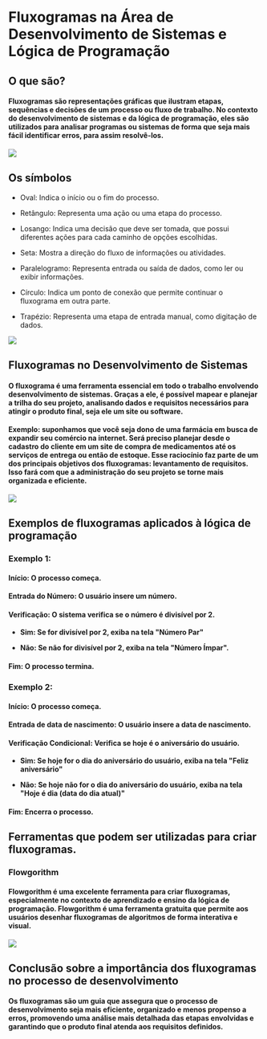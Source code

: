 # Fluxogramas na Área de Desenvolvimento de Sistemas e Lógica de Programação

## O que são?

#### Fluxogramas são representações gráficas que ilustram etapas, sequências e decisões de um processo ou fluxo de trabalho. No contexto do desenvolvimento de sistemas e da lógica de programação, eles são utilizados para analisar programas ou sistemas de forma que seja mais fácil identificar erros, para assim resolvê-los.
![](https://ferramentasdaqualidade.org/wp-content/uploads/2016/11/Capturar_2016_12_23_14_15_52_123.png)

## Os símbolos

- Oval: Indica o início ou o fim do processo.

- Retângulo: Representa uma ação ou uma etapa do processo.

- Losango: Indica uma decisão que deve ser tomada, que possui diferentes ações para cada caminho de opções escolhidas.

- Seta: Mostra a direção do fluxo de informações ou atividades.

- Paralelogramo: Representa entrada ou saída de dados, como ler ou exibir informações.

- Círculo: Indica um ponto de conexão que permite continuar o fluxograma em outra parte.

- Trapézio: Representa uma etapa de entrada manual, como digitação de dados.

![]([https://assets-site.staticpipefy.com/production/wp-content/uploads/2023/06/Workflow-Symbols-pt-2x-960x552.png](https://img.freepik.com/vetores-premium/simbolo-de-fluxograma-basico-com-significados-para-criar-o-fluxograma_518018-1576.jpg))

## Fluxogramas no Desenvolvimento de Sistemas

#### O fluxograma é uma ferramenta essencial em todo o trabalho envolvendo desenvolvimento de sistemas. Graças a ele, é possível mapear e planejar a trilha do seu projeto, analisando dados e requisitos necessários para atingir o produto final, seja ele um site ou software.

#### Exemplo: suponhamos que você seja dono de uma farmácia em busca de expandir seu comércio na internet. Será preciso planejar desde o cadastro do cliente em um site de compra de medicamentos até os serviços de entrega ou então de estoque. Esse raciocínio faz parte de um dos principais objetivos dos fluxogramas: levantamento de requisitos. Isso fará com que a administração do seu projeto se torne mais organizada e eficiente.
![](https://robsoncamargo.com.br/files/thumbs/blog_0462-mapeamento-de-processos-1-800x417.jpg?v=1639600178)

## Exemplos de fluxogramas aplicados à lógica de programação

### __Exemplo 1:__
#### Início: O processo começa.

#### Entrada do Número: O usuário insere um número.

#### Verificação: O sistema verifica se o número é divisível por 2.

- __Sim: Se for divisível por 2, exiba na tela "Número Par"__

- __Não: Se não for divisível por 2, exiba na tela "Número Ímpar".__

#### Fim: O processo termina.

### __Exemplo 2:__

#### Início: O processo começa.

#### Entrada de data de nascimento: O usuário insere a data de nascimento.

#### Verificação Condicional: Verifica se hoje é o aniversário do usuário.

- __Sim: Se hoje for o dia do aniversário do usuário, exiba na tela "Feliz aniversário"__

- __Não: Se hoje não for o dia do aniversário do usuário, exiba na tela "Hoje é dia (data do dia atual)"__

#### Fim: Encerra o processo.

## Ferramentas que podem ser utilizadas para criar fluxogramas.

### Flowgorithm
#### Flowgorithm é uma excelente ferramenta para criar fluxogramas, especialmente no contexto de aprendizado e ensino da lógica de programação. Flowgorithm é uma ferramenta gratuita que permite aos usuários desenhar fluxogramas de algoritmos de forma interativa e visual.

![](https://www.testingdocs.com/wp-content/uploads/flowgorithm-logo.png)

## Conclusão sobre a importância dos fluxogramas no processo de desenvolvimento

#### Os fluxogramas são um guia que assegura que o processo de desenvolvimento seja mais eficiente, organizado e menos propenso a erros, promovendo uma análise mais detalhada das etapas envolvidas e garantindo que o produto final atenda aos requisitos definidos.
